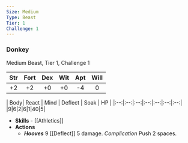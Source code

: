```yaml
---
Size: Medium
Type: Beast
Tier: 1
Challenge: 1
---
```

### Donkey

Medium Beast, Tier 1, Challenge 1

| Str | Fort | Dex | Wit | Apt | Will |
|:--:|:--:|:--:|:--:|:--:|:--:|
|+2|+2|+0|+0|-4|0|

| Body| React | Mind | Deflect | Soak | HP |
|:--:|:--:|:--:|:--:|:--:|:--:|:--:|
|9|6|2|6|1|40|5|

- **Skills** - [[Athletics]]
- **Actions**
	- ***Hooves*** 9 [[Deflect]] 5 damage. _Complication_ Push 2 spaces.